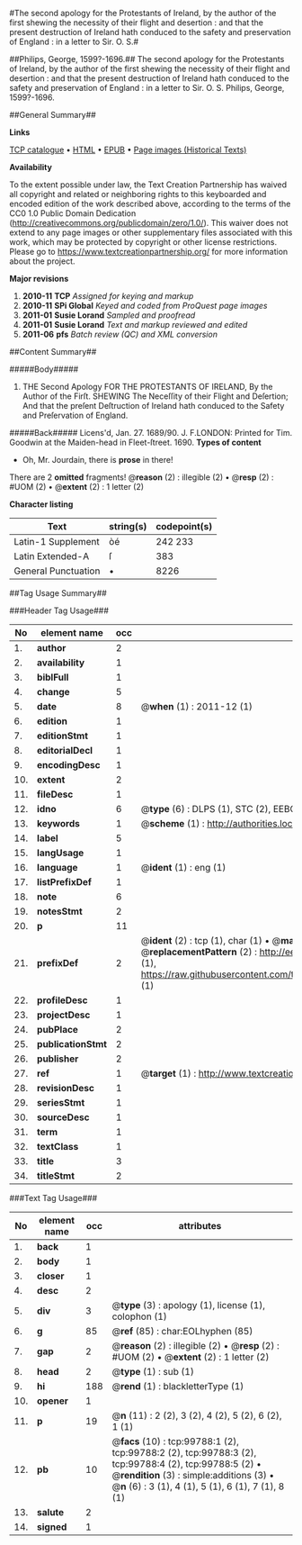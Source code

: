 #The second apology for the Protestants of Ireland, by the author of the first shewing the necessity of their flight and desertion : and that the present destruction of Ireland hath conduced to the safety and preservation of England : in a letter to Sir. O. S.#

##Philips, George, 1599?-1696.##
The second apology for the Protestants of Ireland, by the author of the first shewing the necessity of their flight and desertion : and that the present destruction of Ireland hath conduced to the safety and preservation of England : in a letter to Sir. O. S.
Philips, George, 1599?-1696.

##General Summary##

**Links**

[TCP catalogue](http://www.ota.ox.ac.uk/tcp/)  • 
[HTML](http://tei.it.ox.ac.uk/tcp/Texts-HTML/free/A54/A54708.html)  • 
[EPUB](http://tei.it.ox.ac.uk/tcp/Texts-EPUB/free/A54/A54708.epub) • 
[Page images (Historical Texts)](https://historicaltexts.jisc.ac.uk/eebo-13502094e)

**Availability**

To the extent possible under law, the Text Creation Partnership has waived all copyright and related or neighboring rights to this keyboarded and encoded edition of the work described above, according to the terms of the CC0 1.0 Public Domain Dedication (http://creativecommons.org/publicdomain/zero/1.0/). This waiver does not extend to any page images or other supplementary files associated with this work, which may be protected by copyright or other license restrictions. Please go to https://www.textcreationpartnership.org/ for more information about the project.

**Major revisions**

1. __2010-11__ __TCP__ *Assigned for keying and markup*
1. __2010-11__ __SPi Global__ *Keyed and coded from ProQuest page images*
1. __2011-01__ __Susie Lorand__ *Sampled and proofread*
1. __2011-01__ __Susie Lorand__ *Text and markup reviewed and edited*
1. __2011-06__ __pfs__ *Batch review (QC) and XML conversion*

##Content Summary##

#####Body#####

1. THE Second Apology FOR THE PROTESTANTS OF IRELAND, By the Author of the Firſt. SHEWING The Neceſſity of their Flight and Deſertion; And that the preſent Deſtruction of Ireland hath conduced to the Safety and Preſervation of England.

#####Back#####
Licens'd, Jan. 27. 1689/90. J. F.LONDON: Printed for Tim. Goodwin at the Maiden-head in Fleet-ſtreet. 1690.
**Types of content**

  * Oh, Mr. Jourdain, there is **prose** in there!

There are 2 **omitted** fragments! 
 @__reason__ (2) : illegible (2)  •  @__resp__ (2) : #UOM (2)  •  @__extent__ (2) : 1 letter (2)

**Character listing**


|Text|string(s)|codepoint(s)|
|---|---|---|
|Latin-1 Supplement|òé|242 233|
|Latin Extended-A|ſ|383|
|General Punctuation|•|8226|

##Tag Usage Summary##

###Header Tag Usage###

|No|element name|occ|attributes|
|---|---|---|---|
|1.|__author__|2||
|2.|__availability__|1||
|3.|__biblFull__|1||
|4.|__change__|5||
|5.|__date__|8| @__when__ (1) : 2011-12 (1)|
|6.|__edition__|1||
|7.|__editionStmt__|1||
|8.|__editorialDecl__|1||
|9.|__encodingDesc__|1||
|10.|__extent__|2||
|11.|__fileDesc__|1||
|12.|__idno__|6| @__type__ (6) : DLPS (1), STC (2), EEBO-CITATION (1), OCLC (1), VID (1)|
|13.|__keywords__|1| @__scheme__ (1) : http://authorities.loc.gov/ (1)|
|14.|__label__|5||
|15.|__langUsage__|1||
|16.|__language__|1| @__ident__ (1) : eng (1)|
|17.|__listPrefixDef__|1||
|18.|__note__|6||
|19.|__notesStmt__|2||
|20.|__p__|11||
|21.|__prefixDef__|2| @__ident__ (2) : tcp (1), char (1)  •  @__matchPattern__ (2) : ([0-9\-]+):([0-9IVX]+) (1), (.+) (1)  •  @__replacementPattern__ (2) : http://eebo.chadwyck.com/downloadtiff?vid=$1&page=$2 (1), https://raw.githubusercontent.com/textcreationpartnership/Texts/master/tcpchars.xml#$1 (1)|
|22.|__profileDesc__|1||
|23.|__projectDesc__|1||
|24.|__pubPlace__|2||
|25.|__publicationStmt__|2||
|26.|__publisher__|2||
|27.|__ref__|1| @__target__ (1) : http://www.textcreationpartnership.org/docs/. (1)|
|28.|__revisionDesc__|1||
|29.|__seriesStmt__|1||
|30.|__sourceDesc__|1||
|31.|__term__|1||
|32.|__textClass__|1||
|33.|__title__|3||
|34.|__titleStmt__|2||


###Text Tag Usage###

|No|element name|occ|attributes|
|---|---|---|---|
|1.|__back__|1||
|2.|__body__|1||
|3.|__closer__|1||
|4.|__desc__|2||
|5.|__div__|3| @__type__ (3) : apology (1), license (1), colophon (1)|
|6.|__g__|85| @__ref__ (85) : char:EOLhyphen (85)|
|7.|__gap__|2| @__reason__ (2) : illegible (2)  •  @__resp__ (2) : #UOM (2)  •  @__extent__ (2) : 1 letter (2)|
|8.|__head__|2| @__type__ (1) : sub (1)|
|9.|__hi__|188| @__rend__ (1) : blackletterType (1)|
|10.|__opener__|1||
|11.|__p__|19| @__n__ (11) : 2 (2), 3 (2), 4 (2), 5 (2), 6 (2), 1 (1)|
|12.|__pb__|10| @__facs__ (10) : tcp:99788:1 (2), tcp:99788:2 (2), tcp:99788:3 (2), tcp:99788:4 (2), tcp:99788:5 (2)  •  @__rendition__ (3) : simple:additions (3)  •  @__n__ (6) : 3 (1), 4 (1), 5 (1), 6 (1), 7 (1), 8 (1)|
|13.|__salute__|2||
|14.|__signed__|1||
